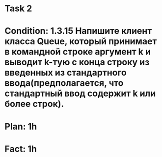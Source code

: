 # Task 2
# Condition: 1.3.15 Напишите клиент класса Queue, который принимает в командной строке аргумент k и выводит k-тую с конца строку из введенных из стандартного ввода(предполагается, что стандартный ввод содержит k или более строк). 
# Plan: 1h
# Fact: 1h
